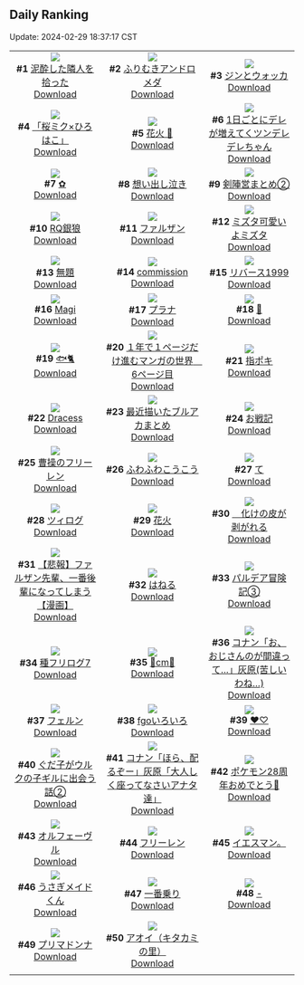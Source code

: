 ## Daily Ranking
Update: 2024-02-29 18:37:17 CST

|      |      |      |
| :----: | :----: | :----: |
| ![](https://i.pixiv.re/c/240x480/img-master/img/2024/02/27/17/58/34/116440904_p0_master1200.jpg)<br>**#1** [泥酔した隣人を拾った](https://www.pixiv.net/artworks/116440904)<br>[Download](https://i.pixiv.re/img-original/img/2024/02/27/17/58/34/116440904_p0.jpg) | ![](https://i.pixiv.re/c/240x480/img-master/img/2024/02/27/00/00/13/116425233_p0_master1200.jpg)<br>**#2** [ふりむきアンドロメダ](https://www.pixiv.net/artworks/116425233)<br>[Download](https://i.pixiv.re/img-original/img/2024/02/27/00/00/13/116425233_p0.png) | ![](https://i.pixiv.re/c/240x480/img-master/img/2024/02/28/00/00/28/116451429_p0_master1200.jpg)<br>**#3** [ジンとウォッカ](https://www.pixiv.net/artworks/116451429)<br>[Download](https://i.pixiv.re/img-original/img/2024/02/28/00/00/28/116451429_p0.jpg) |
| ![](https://i.pixiv.re/c/240x480/img-master/img/2024/02/27/00/03/09/116425524_p0_master1200.jpg)<br>**#4** [「桜ミク×ひろはこ」](https://www.pixiv.net/artworks/116425524)<br>[Download](https://i.pixiv.re/img-original/img/2024/02/27/00/03/09/116425524_p0.jpg) | ![](https://i.pixiv.re/c/240x480/img-master/img/2024/02/27/00/55/29/116427113_p0_master1200.jpg)<br>**#5** [花火 🌸](https://www.pixiv.net/artworks/116427113)<br>[Download](https://i.pixiv.re/img-original/img/2024/02/27/00/55/29/116427113_p0.jpg) | ![](https://i.pixiv.re/c/240x480/img-master/img/2024/02/28/00/00/50/116451491_p0_master1200.jpg)<br>**#6** [1日ごとにデレが増えてくツンデレデレちゃん](https://www.pixiv.net/artworks/116451491)<br>[Download](https://i.pixiv.re/img-original/img/2024/02/28/00/00/50/116451491_p0.png) |
| ![](https://i.pixiv.re/c/240x480/img-master/img/2024/02/28/01/01/28/116453366_p0_master1200.jpg)<br>**#7** [✿](https://www.pixiv.net/artworks/116453366)<br>[Download](https://i.pixiv.re/img-original/img/2024/02/28/01/01/28/116453366_p0.jpg) | ![](https://i.pixiv.re/c/240x480/img-master/img/2024/02/28/07/30/00/116458416_p0_master1200.jpg)<br>**#8** [想い出し泣き](https://www.pixiv.net/artworks/116458416)<br>[Download](https://i.pixiv.re/img-original/img/2024/02/28/07/30/00/116458416_p0.jpg) | ![](https://i.pixiv.re/c/240x480/img-master/img/2024/02/27/21/43/20/116446962_p0_master1200.jpg)<br>**#9** [剣陣営まとめ②](https://www.pixiv.net/artworks/116446962)<br>[Download](https://i.pixiv.re/img-original/img/2024/02/27/21/43/20/116446962_p0.png) |
| ![](https://i.pixiv.re/c/240x480/img-master/img/2024/02/28/16/24/42/116443815_p0_master1200.jpg)<br>**#10** [RQ銀狼](https://www.pixiv.net/artworks/116443815)<br>[Download](https://i.pixiv.re/img-original/img/2024/02/28/16/24/42/116443815_p0.png) | ![](https://i.pixiv.re/c/240x480/img-master/img/2024/02/27/00/00/13/116425229_p0_master1200.jpg)<br>**#11** [ファルザン](https://www.pixiv.net/artworks/116425229)<br>[Download](https://i.pixiv.re/img-original/img/2024/02/27/00/00/13/116425229_p0.jpg) | ![](https://i.pixiv.re/c/240x480/img-master/img/2024/02/27/00/00/20/116425270_p0_master1200.jpg)<br>**#12** [ミズタ可愛いよミズタ](https://www.pixiv.net/artworks/116425270)<br>[Download](https://i.pixiv.re/img-original/img/2024/02/27/00/00/20/116425270_p0.jpg) |
| ![](https://i.pixiv.re/c/240x480/img-master/img/2024/02/27/21/26/15/116446454_p0_master1200.jpg)<br>**#13** [無題](https://www.pixiv.net/artworks/116446454)<br>[Download](https://i.pixiv.re/img-original/img/2024/02/27/21/26/15/116446454_p0.png) | ![](https://i.pixiv.re/c/240x480/img-master/img/2024/02/28/01/17/39/116453710_p0_master1200.jpg)<br>**#14** [commission](https://www.pixiv.net/artworks/116453710)<br>[Download](https://i.pixiv.re/img-original/img/2024/02/28/01/17/39/116453710_p0.png) | ![](https://i.pixiv.re/c/240x480/img-master/img/2024/02/28/00/00/16/116451371_p0_master1200.jpg)<br>**#15** [リバース1999](https://www.pixiv.net/artworks/116451371)<br>[Download](https://i.pixiv.re/img-original/img/2024/02/28/00/00/16/116451371_p0.png) |
| ![](https://i.pixiv.re/c/240x480/img-master/img/2024/02/28/00/14/26/116452054_p0_master1200.jpg)<br>**#16** [Magi](https://www.pixiv.net/artworks/116452054)<br>[Download](https://i.pixiv.re/img-original/img/2024/02/28/00/14/26/116452054_p0.png) | ![](https://i.pixiv.re/c/240x480/img-master/img/2024/02/28/00/00/18/116451384_p0_master1200.jpg)<br>**#17** [プラナ](https://www.pixiv.net/artworks/116451384)<br>[Download](https://i.pixiv.re/img-original/img/2024/02/28/00/00/18/116451384_p0.jpg) | ![](https://i.pixiv.re/c/240x480/img-master/img/2024/02/27/20/11/53/116444265_p0_master1200.jpg)<br>**#18** [🍎](https://www.pixiv.net/artworks/116444265)<br>[Download](https://i.pixiv.re/img-original/img/2024/02/27/20/11/53/116444265_p0.jpg) |
| ![](https://i.pixiv.re/c/240x480/img-master/img/2024/02/28/23/05/44/116476352_p0_master1200.jpg)<br>**#19** [🐟🐈](https://www.pixiv.net/artworks/116476352)<br>[Download](https://i.pixiv.re/img-original/img/2024/02/28/23/05/44/116476352_p0.png) | ![](https://i.pixiv.re/c/240x480/img-master/img/2024/02/27/12/39/41/116436041_p0_master1200.jpg)<br>**#20** [１年で１ページだけ進むマンガの世界　6ページ目](https://www.pixiv.net/artworks/116436041)<br>[Download](https://i.pixiv.re/img-original/img/2024/02/27/12/39/41/116436041_p0.jpg) | ![](https://i.pixiv.re/c/240x480/img-master/img/2024/02/28/13/10/11/116462653_p0_master1200.jpg)<br>**#21** [指ポキ](https://www.pixiv.net/artworks/116462653)<br>[Download](https://i.pixiv.re/img-original/img/2024/02/28/13/10/11/116462653_p0.jpg) |
| ![](https://i.pixiv.re/c/240x480/img-master/img/2024/02/28/00/16/32/116452127_p0_master1200.jpg)<br>**#22** [Dracess](https://www.pixiv.net/artworks/116452127)<br>[Download](https://i.pixiv.re/img-original/img/2024/02/28/00/16/32/116452127_p0.png) | ![](https://i.pixiv.re/c/240x480/img-master/img/2024/02/27/15/49/17/116438737_p0_master1200.jpg)<br>**#23** [最近描いたブルアカまとめ](https://www.pixiv.net/artworks/116438737)<br>[Download](https://i.pixiv.re/img-original/img/2024/02/27/15/49/17/116438737_p0.png) | ![](https://i.pixiv.re/c/240x480/img-master/img/2024/02/28/18/11/15/116467779_p0_master1200.jpg)<br>**#24** [お戦記](https://www.pixiv.net/artworks/116467779)<br>[Download](https://i.pixiv.re/img-original/img/2024/02/28/18/11/15/116467779_p0.png) |
| ![](https://i.pixiv.re/c/240x480/img-master/img/2024/02/28/14/35/12/116463890_p0_master1200.jpg)<br>**#25** [曹操のフリーレン](https://www.pixiv.net/artworks/116463890)<br>[Download](https://i.pixiv.re/img-original/img/2024/02/28/14/35/12/116463890_p0.jpg) | ![](https://i.pixiv.re/c/240x480/img-master/img/2024/02/28/12/03/43/116461649_p0_master1200.jpg)<br>**#26** [ふわふわこうこう](https://www.pixiv.net/artworks/116461649)<br>[Download](https://i.pixiv.re/img-original/img/2024/02/28/12/03/43/116461649_p0.png) | ![](https://i.pixiv.re/c/240x480/img-master/img/2024/02/27/06/00/00/116431266_p0_master1200.jpg)<br>**#27** [て](https://www.pixiv.net/artworks/116431266)<br>[Download](https://i.pixiv.re/img-original/img/2024/02/27/06/00/00/116431266_p0.png) |
| ![](https://i.pixiv.re/c/240x480/img-master/img/2024/02/28/16/33/55/116465757_p0_master1200.jpg)<br>**#28** [ツィログ](https://www.pixiv.net/artworks/116465757)<br>[Download](https://i.pixiv.re/img-original/img/2024/02/28/16/33/55/116465757_p0.jpg) | ![](https://i.pixiv.re/c/240x480/img-master/img/2024/02/27/01/29/28/116427917_p0_master1200.jpg)<br>**#29** [花火](https://www.pixiv.net/artworks/116427917)<br>[Download](https://i.pixiv.re/img-original/img/2024/02/27/01/29/28/116427917_p0.jpg) | ![](https://i.pixiv.re/c/240x480/img-master/img/2024/02/27/19/12/52/116442748_p0_master1200.jpg)<br>**#30** [　化けの皮が剥がれる](https://www.pixiv.net/artworks/116442748)<br>[Download](https://i.pixiv.re/img-original/img/2024/02/27/19/12/52/116442748_p0.jpg) |
| ![](https://i.pixiv.re/c/240x480/img-master/img/2024/02/27/21/00/58/116445687_p0_master1200.jpg)<br>**#31** [【悲報】ファルザン先輩、一番後輩になってしまう【漫画】](https://www.pixiv.net/artworks/116445687)<br>[Download](https://i.pixiv.re/img-original/img/2024/02/27/21/00/58/116445687_p0.png) | ![](https://i.pixiv.re/c/240x480/img-master/img/2024/02/29/01/11/43/116467212_p0_master1200.jpg)<br>**#32** [はねる](https://www.pixiv.net/artworks/116467212)<br>[Download](https://i.pixiv.re/img-original/img/2024/02/29/01/11/43/116467212_p0.png) | ![](https://i.pixiv.re/c/240x480/img-master/img/2024/02/27/22/28/09/116448398_p0_master1200.jpg)<br>**#33** [パルデア冒険記③](https://www.pixiv.net/artworks/116448398)<br>[Download](https://i.pixiv.re/img-original/img/2024/02/27/22/28/09/116448398_p0.jpg) |
| ![](https://i.pixiv.re/c/240x480/img-master/img/2024/02/27/06/50/53/116431759_p0_master1200.jpg)<br>**#34** [種フリログ7](https://www.pixiv.net/artworks/116431759)<br>[Download](https://i.pixiv.re/img-original/img/2024/02/27/06/50/53/116431759_p0.png) | ![](https://i.pixiv.re/c/240x480/img-master/img/2024/02/27/20/46/47/116445209_p0_master1200.jpg)<br>**#35** [💖cm💖](https://www.pixiv.net/artworks/116445209)<br>[Download](https://i.pixiv.re/img-original/img/2024/02/27/20/46/47/116445209_p0.png) | ![](https://i.pixiv.re/c/240x480/img-master/img/2024/02/27/16/54/16/116439723_p0_master1200.jpg)<br>**#36** [コナン「お、おじさんのが間違って…」灰原(苦しいわね…)](https://www.pixiv.net/artworks/116439723)<br>[Download](https://i.pixiv.re/img-original/img/2024/02/27/16/54/16/116439723_p0.jpg) |
| ![](https://i.pixiv.re/c/240x480/img-master/img/2024/02/27/00/00/24/116425290_p0_master1200.jpg)<br>**#37** [フェルン](https://www.pixiv.net/artworks/116425290)<br>[Download](https://i.pixiv.re/img-original/img/2024/02/27/00/00/24/116425290_p0.jpg) | ![](https://i.pixiv.re/c/240x480/img-master/img/2024/02/27/18/05/11/116441181_p0_master1200.jpg)<br>**#38** [fgoいろいろ](https://www.pixiv.net/artworks/116441181)<br>[Download](https://i.pixiv.re/img-original/img/2024/02/27/18/05/11/116441181_p0.png) | ![](https://i.pixiv.re/c/240x480/img-master/img/2024/02/28/00/30/14/116452555_p0_master1200.jpg)<br>**#39** [♥♡](https://www.pixiv.net/artworks/116452555)<br>[Download](https://i.pixiv.re/img-original/img/2024/02/28/00/30/14/116452555_p0.png) |
| ![](https://i.pixiv.re/c/240x480/img-master/img/2024/02/28/01/21/47/116453791_p0_master1200.jpg)<br>**#40** [ぐだ子がウルクの子ギルに出会う話②](https://www.pixiv.net/artworks/116453791)<br>[Download](https://i.pixiv.re/img-original/img/2024/02/28/01/21/47/116453791_p0.jpg) | ![](https://i.pixiv.re/c/240x480/img-master/img/2024/02/28/12/10/25/116461749_p0_master1200.jpg)<br>**#41** [コナン「ほら、配るぞー」灰原「大人しく座ってなさいアナタ達」](https://www.pixiv.net/artworks/116461749)<br>[Download](https://i.pixiv.re/img-original/img/2024/02/28/12/10/25/116461749_p0.jpg) | ![](https://i.pixiv.re/c/240x480/img-master/img/2024/02/27/00/09/48/116425772_p0_master1200.jpg)<br>**#42** [ポケモン28周年おめでとう🎉](https://www.pixiv.net/artworks/116425772)<br>[Download](https://i.pixiv.re/img-original/img/2024/02/27/00/09/48/116425772_p0.jpg) |
| ![](https://i.pixiv.re/c/240x480/img-master/img/2024/02/27/04/11/59/116430266_p0_master1200.jpg)<br>**#43** [オルフェーヴル](https://www.pixiv.net/artworks/116430266)<br>[Download](https://i.pixiv.re/img-original/img/2024/02/27/04/11/59/116430266_p0.jpg) | ![](https://i.pixiv.re/c/240x480/img-master/img/2024/02/27/00/00/13/116425225_p0_master1200.jpg)<br>**#44** [フリーレン](https://www.pixiv.net/artworks/116425225)<br>[Download](https://i.pixiv.re/img-original/img/2024/02/27/00/00/13/116425225_p0.jpg) | ![](https://i.pixiv.re/c/240x480/img-master/img/2024/02/28/16/57/16/116466153_p0_master1200.jpg)<br>**#45** [イエスマン。](https://www.pixiv.net/artworks/116466153)<br>[Download](https://i.pixiv.re/img-original/img/2024/02/28/16/57/16/116466153_p0.jpg) |
| ![](https://i.pixiv.re/c/240x480/img-master/img/2024/02/27/00/15/52/116425987_p0_master1200.jpg)<br>**#46** [うさぎメイドくん](https://www.pixiv.net/artworks/116425987)<br>[Download](https://i.pixiv.re/img-original/img/2024/02/27/00/15/52/116425987_p0.jpg) | ![](https://i.pixiv.re/c/240x480/img-master/img/2024/02/27/20/50/35/116445320_p0_master1200.jpg)<br>**#47** [一番乗り](https://www.pixiv.net/artworks/116445320)<br>[Download](https://i.pixiv.re/img-original/img/2024/02/27/20/50/35/116445320_p0.jpg) | ![](https://i.pixiv.re/c/240x480/img-master/img/2024/02/28/00/00/21/116451399_p0_master1200.jpg)<br>**#48** [-](https://www.pixiv.net/artworks/116451399)<br>[Download](https://i.pixiv.re/img-original/img/2024/02/28/00/00/21/116451399_p0.jpg) |
| ![](https://i.pixiv.re/c/240x480/img-master/img/2024/02/27/22/07/20/116447761_p0_master1200.jpg)<br>**#49** [プリマドンナ](https://www.pixiv.net/artworks/116447761)<br>[Download](https://i.pixiv.re/img-original/img/2024/02/27/22/07/20/116447761_p0.jpg) | ![](https://i.pixiv.re/c/240x480/img-master/img/2024/02/27/20/41/35/116445049_p0_master1200.jpg)<br>**#50** [アオイ（キタカミの里）](https://www.pixiv.net/artworks/116445049)<br>[Download](https://i.pixiv.re/img-original/img/2024/02/27/20/41/35/116445049_p0.png) |
|      |
